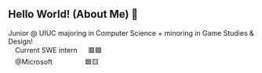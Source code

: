 ## Hello World! (About Me) 👋
Junior @ UIUC majoring in Computer Science + minoring in Game Studies & Design! <br>
&emsp;Current SWE intern &emsp; 🟥🟩 <br>
&emsp;@Microsoft   &emsp; &emsp; &emsp; &thinsp; &thinsp;🟦🟨 <br>

<!--
**yangt49/yangt49** is a ✨ _special_ ✨ repository because its `README.md` (this file) appears on your GitHub profile.

Here are some ideas to get you started:

- 🔭 I’m currently working on ...
- 🌱 I’m currently learning ...
- 👯 I’m looking to collaborate on ...
- 🤔 I’m looking for help with ...
- 💬 Ask me about ...
- 📫 How to reach me: ...
- 😄 Pronouns: ...
- ⚡ Fun fact: ...
-->
